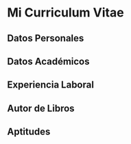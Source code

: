 # Mi Curriculum Vitae

## Datos Personales
<Personal />

## Datos Académicos
<Academics />

## Experiencia Laboral
<Experience />

## Autor de Libros
<Author />

## Aptitudes
<Aptitudes />